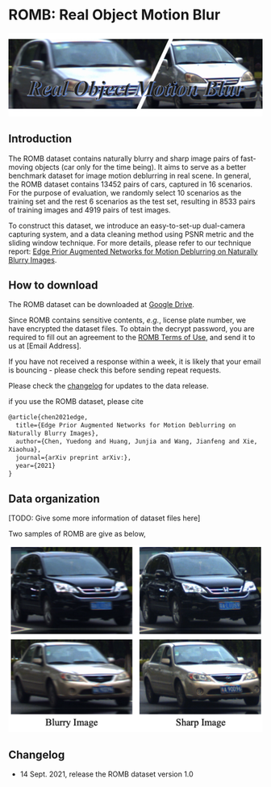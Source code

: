 # ROMB: Real Object Motion Blur

![romb_intro](images/romb_intro.png)

## Introduction

The ROMB dataset contains naturally blurry and sharp image pairs of fast-moving objects (car only for the time being). It aims to serve as a better benchmark dataset for image motion deblurring in real scene. In general, the ROMB dataset contains 13452 pairs of cars, captured in 16 scenarios. For the purpose of evaluation, we randomly select 10 scenarios as the training set and the rest 6 scenarios as the test set, resulting in 8533 pairs of training images and 4919 pairs of test images. 

To construct this dataset, we introduce an easy-to-set-up dual-camera capturing system, and a data cleaning method using PSNR metric and the sliding window technique. For more details, please refer to our technique report: [Edge Prior Augmented Networks for Motion Deblurring on Naturally Blurry Images](https://github.com/jay19950/ROMB_dataset).


## How to download

The ROMB dataset can be downloaded at [Google Drive](https://github.com/jay19950/ROMB_dataset).

Since ROMB contains sensitive contents, *e.g.*, license plate number, we have encrypted the dataset files. To obtain the decrypt password, you are required to fill out an agreement to the [ROMB Terms of Use](https://raw.githubusercontent.com/jay19950/ROMB_dataset/main/ROMB_TOS.pdf), and send it to us at [Email Address].

If you have not received a response within a week, it is likely that your email is bouncing - please check this before sending repeat requests.

Please check the [changelog](https://github.com/jay19950/ROMB_dataset#changelog) for updates to the data release.

if you use the ROMB dataset, please cite

```
@article{chen2021edge,
  title={Edge Prior Augmented Networks for Motion Deblurring on Naturally Blurry Images},
  author={Chen, Yuedong and Huang, Junjia and Wang, Jianfeng and Xie, Xiaohua},
  journal={arXiv preprint arXiv:},
  year={2021}
}
```


## Data organization

[TODO: Give some more information of dataset files here]

Two samples of ROMB are give as below,

![romb_sampels](images/romb_samples.png)

## Changelog

* 14 Sept. 2021, release the ROMB dataset version 1.0
